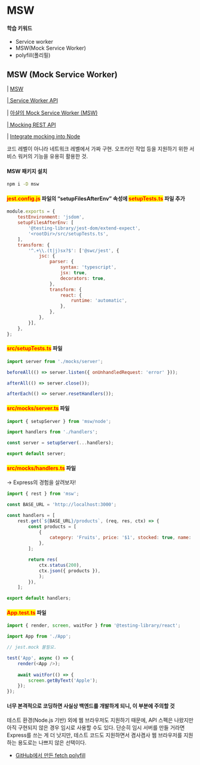 # MSW

#### 학습 키워드

* Service worker
* MSW(Mock Service Worker)
* polyfill(폴리필)

## MSW (Mock Service Worker)

\| [MSW](https://mswjs.io/)

|[ Service Worker API](https://developer.mozilla.org/ko/docs/Web/API/Service\_Worker\_API)

\| [아샬의 Mock Service Worker (MSW)](https://github.com/ahastudio/til/blob/main/mock-api/msw.md)

|[ Mocking REST API](https://mswjs.io/docs/getting-started/mocks/rest-api)

\| [Integrate mocking into Node](https://mswjs.io/docs/getting-started/integrate/node)

코드 레벨이 아니라 네트워크 레벨에서 가짜 구현. 오프라인 작업 등을 지원하기 위한 서비스 워커의 기능을 유용히 활용한 것.

#### MSW 패키지 설치

```bash
npm i -D msw
```

#### <mark style="color:red;">jest.config.js</mark> 파일의 “setupFilesAfterEnv” 속성에 <mark style="color:red;">setupTests.ts</mark> 파일 추가

```javascript
module.exports = {
	testEnvironment: 'jsdom',
	setupFilesAfterEnv: [
		'@testing-library/jest-dom/extend-expect',
		'<rootDir>/src/setupTests.ts',
	],
	transform: {
		'^.+\\.(t|j)sx?$': ['@swc/jest', {
			jsc: {
				parser: {
					syntax: 'typescript',
					jsx: true,
					decorators: true,
				},
				transform: {
					react: {
						runtime: 'automatic',
					},
				},
			},
		}],
	},
};
```

#### <mark style="color:red;">src/setupTests.ts</mark> 파일

```javascript
import server from './mocks/server';

beforeAll(() => server.listen({ onUnhandledRequest: 'error' }));

afterAll(() => server.close());

afterEach(() => server.resetHandlers());
```

#### <mark style="color:red;">src/mocks/server.ts</mark> 파일

```javascript
import { setupServer } from 'msw/node';

import handlers from './handlers';

const server = setupServer(...handlers);

export default server;
```

#### <mark style="color:red;">src/mocks/handlers.ts</mark> 파일

&#x20;  → Express의 경험을 살려보자!

```javascript
import { rest } from 'msw';

const BASE_URL = 'http://localhost:3000';

const handlers = [
	rest.get(`${BASE_URL}/products`, (req, res, ctx) => {
		const products = [
			{
				category: 'Fruits', price: '$1', stocked: true, name: 'Apple',
			},
		];

		return res(
			ctx.status(200),
			ctx.json({ products }),
			);
		}),
	];

export default handlers;
```

#### <mark style="color:red;">App.test.ts</mark> 파일

```javascript
import { render, screen, waitFor } from '@testing-library/react';

import App from './App';

// jest.mock 불필요.

test('App', async () => {
	render(<App />);
	
	await waitFor(() => {
		screen.getByText('Apple');
	});
});
```

#### 너무 본격적으로 코딩하면 사실상 백엔드를 개발하게 되니, 이 부분에 주의할 것

테스트 환경(Node.js 기반) 외에 웹 브라우저도 지원하기 때문에, API 스펙은 나왔지만 아직 구현되지 않은 경우 임시로 사용할 수도 있다. 단순히 임시 서버를 만들 거라면 Express를 쓰는 게 더 낫지만, 테스트 코드도 지원하면서 겸사겸사 웹 브라우저를 지원하는 용도로는 나쁘지 않은 선택이다.

* [GitHub에서 만든 fetch polyfill](https://github.com/github/fetch)











